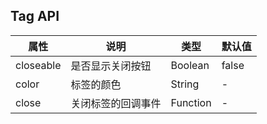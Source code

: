 ## Tag API
| 属性      | 说明               | 类型     | 默认值 |
|-----------|--------------------|----------|--------|
| closeable | 是否显示关闭按钮   | Boolean  | false  |
| color     | 标签的颜色         | String   | -      |
| close     | 关闭标签的回调事件 | Function | -      |
